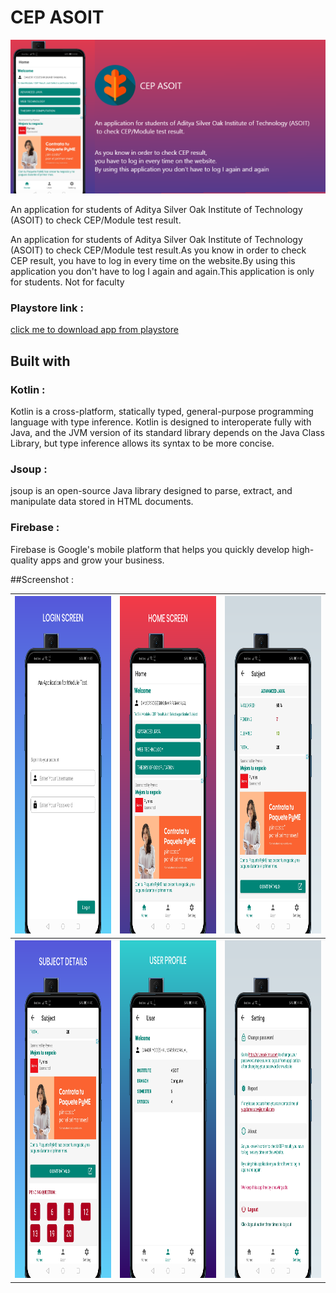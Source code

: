 # CEP ASOIT

![alt text](https://raw.githubusercontent.com/yugdamor-git/CEP-ASOIT/master/banner.png "Banner")


An application for students of Aditya Silver Oak Institute of Technology (ASOIT)   to check CEP/Module test result.

An application for students of Aditya Silver Oak Institute of Technology (ASOIT)   to check CEP/Module test result.As you know in order to check CEP result, you have to log in every time on the website.By using this application you don't have to log I again and again.This application is only for students. Not for faculty

### Playstore link : 

[click me to download app from playstore](https://play.google.com/store/apps/details?id=com.asoit.cep_asoit&hl=en)

## Built with

### Kotlin :

Kotlin is a cross-platform, statically typed, general-purpose programming language with type inference. Kotlin is designed to interoperate fully with Java, and the JVM version of its standard library depends on the Java Class Library, but type inference allows its syntax to be more concise.

### Jsoup :

jsoup is an open-source Java library designed to parse, extract, and manipulate data stored in HTML documents.

### Firebase :

Firebase is Google's mobile platform that helps you quickly develop high-quality apps and grow your business.

##Screenshot :

<body>
  <table>
  <tr>
    <th><img src="https://raw.githubusercontent.com/yugdamor-git/CEP-ASOIT/master/01.png" alt="splash screen" height="540" width="270" style="width:100%;" class="responsive"></th>
    <th><img src="https://raw.githubusercontent.com/yugdamor-git/CEP-ASOIT/master/02.png" alt="home screen" height="540" width="270" style="width:100%;" class ="responsive"></th> 
    <th><img src="https://raw.githubusercontent.com/yugdamor-git/CEP-ASOIT/master/03.png" alt="add" height="540" width="270" style="width:100%;" class="responsive"></th>
  </tr>
  
   <tr>
    <th><img src="https://raw.githubusercontent.com/yugdamor-git/CEP-ASOIT/master/04.png" alt="select absent no" height="540" style="width:100%;" width="270" class="responsive">
</th>
    <th><img src="https://raw.githubusercontent.com/yugdamor-git/CEP-ASOIT/master/05.png" alt="share" height="540" width="270" style="width:100%;" class="responsive"></th> 
    <th><img src="https://raw.githubusercontent.com/yugdamor-git/CEP-ASOIT/master/06.png" alt="delete" height="540" style="width:100%;" width="270" class="responsive"></th>
  </tr>
  
  
  
</table>  
  </body>



